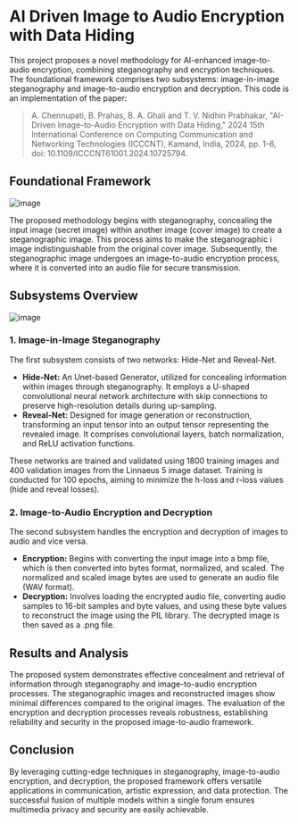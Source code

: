 # AI Driven Image to Audio Encryption with Data Hiding


This project proposes a novel methodology for AI-enhanced image-to-audio encryption, combining steganography and encryption techniques. The foundational framework comprises two subsystems: image-in-image steganography and image-to-audio encryption and decryption. This code is an implementation of the paper:
> A. Chennupati, B. Prahas, B. A. Ghali and T. V. Nidhin Prabhakar, "AI-Driven Image-to-Audio Encryption with Data Hiding," 2024 15th International Conference on Computing Communication and Networking Technologies (ICCCNT), Kamand, India, 2024, pp. 1-6, doi: 10.1109/ICCCNT61001.2024.10725794.

## Foundational Framework
![image](https://github.com/user-attachments/assets/02314b12-8027-4730-99aa-6d7cf3135593)

The proposed methodology begins with steganography, concealing the input image (secret image) within another image (cover image) to create a steganographic image. This process aims to make the steganographic i
image indistinguishable from the original cover image. Subsequently, the steganographic image undergoes an image-to-audio encryption process, where it is converted into an audio file for secure transmission. 

## Subsystems Overview

![image](https://github.com/user-attachments/assets/9480c0cb-3331-43ec-9b6a-173c62533c34)

### 1. Image-in-Image Steganography

The first subsystem consists of two networks: Hide-Net and Reveal-Net. 
- **Hide-Net:** An Unet-based Generator, utilized for concealing information within images through steganography. It employs a U-shaped convolutional neural network architecture with skip connections to preserve high-resolution details during up-sampling.
- **Reveal-Net:** Designed for image generation or reconstruction, transforming an input tensor into an output tensor representing the revealed image. It comprises convolutional layers, batch normalization, and ReLU activation functions.

These networks are trained and validated using 1800 training images and 400 validation images from the Linnaeus 5 image dataset. Training is conducted for 100 epochs, aiming to minimize the h-loss and r-loss values (hide and reveal losses).

### 2. Image-to-Audio Encryption and Decryption

The second subsystem handles the encryption and decryption of images to audio and vice versa.
- **Encryption:** Begins with converting the input image into a bmp file, which is then converted into bytes format, normalized, and scaled. The normalized and scaled image bytes are used to generate an audio file (WAV format).
- **Decryption:** Involves loading the encrypted audio file, converting audio samples to 16-bit samples and byte values, and using these byte values to reconstruct the image using the PIL library. The decrypted image is then saved as a .png file.

## Results and Analysis

The proposed system demonstrates effective concealment and retrieval of information through steganography and image-to-audio encryption processes. The steganographic images and reconstructed images show minimal differences compared to the original images. The evaluation of the encryption and decryption processes reveals robustness, establishing reliability and security in the proposed image-to-audio framework.

## Conclusion

By leveraging cutting-edge techniques in steganography, image-to-audio encryption, and decryption, the proposed framework offers versatile applications in communication, artistic expression, and data protection. The successful fusion of multiple models within a single forum ensures multimedia privacy and security are easily achievable. 

